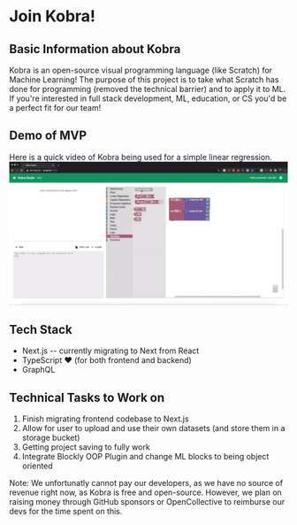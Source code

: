 # Join Kobra!

## Basic Information about Kobra

Kobra is an open-source visual programming language (like Scratch) for Machine Learning! The purpose of this project is to take what Scratch has done for programming (removed the technical barrier) and to apply it to ML. If you're interested in full stack development, ML, education, or CS you'd be a perfect fit for our team!

## Demo of MVP

Here is a quick video of Kobra being used for a simple linear regression.
![](https://github.com/pranavnt/blog/raw/main/posts/2020/assets/Kobra_Demo.gif)

## Tech Stack

- Next.js -- currently migrating to Next from React
- TypeScript ❤️ (for both frontend and backend)
- GraphQL

## Technical Tasks to Work on

1. Finish migrating frontend codebase to Next.js
2. Allow for user to upload and use their own datasets (and store them in a storage bucket)
3. Getting project saving to fully work
4. Integrate Blockly OOP Plugin and change ML blocks to being object oriented

Note: We unfortunatly cannot pay our developers, as we have no source of revenue right now, as Kobra is free and open-source. However, we plan on raising money through GitHub sponsors or OpenCollective to reimburse our devs for the time spent on this.
